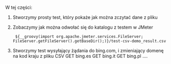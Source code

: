 W tej części:

1. Stworzymy prosty test, który pokaże jak można zczytać dane z pliku
2. Zobaczymy jak można odwołać się do katalogu z testem w JMeter

    ` ${__groovy(import org.apache.jmeter.services.FileServer; FileServer.getFileServer().getBaseDir();)}/test-csv-demo_result.csv`
    
3. Stworzymy test wysyłający żądania do bing.com, i zmieniający domenę na kod kraju z pliku CSV
    GET bing.es
    GET bing.it
    GET bing.pl
    ....
    